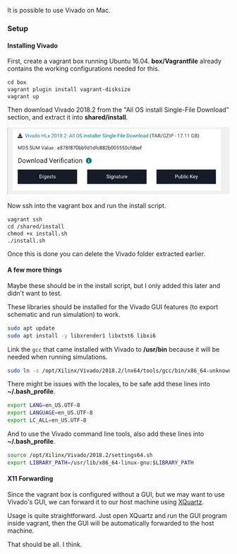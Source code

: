 It is possible to use Vivado on Mac.

### Setup
#### Installing Vivado
First, create a vagrant box running Ubuntu 16.04. **box/Vagrantfile** already contains the working configurations needed for this.

```
cd box
vagrant plugin install vagrant-disksize
vagrant up
```

Then download Vivado 2018.2 from the "All OS install Single-File Download" section, and extract it into **shared/install**.

![vivado](screenshots/vivado-all.png)

Now ssh into the vagrant box and run the install script.

```
vagrant ssh
cd /shared/install
chmod +x install.sh
./install.sh
```

Once this is done you can delete the Vivado folder extracted earlier.

#### A few more things
Maybe these should be in the install script, but I only added this later and didn't want to test.

These libraries should be installed for the Vivado GUI features (to export schematic and run simulation) to work.

```sh
sudo apt update
sudo apt install -y libxrender1 libxtst6 libxi6 
```

Link the `gcc` that came installed with Vivado to **/usr/bin** because it will be needed when running simulations.

```sh
sudo ln -s /opt/Xilinx/Vivado/2018.2/lnx64/tools/gcc/bin/x86_64-unknown-linux-gnu-gcc /usr/bin/gcc
```

There might be issues with the locales, to be safe add these lines into **~/.bash_profile**.

```sh
export LANG=en_US.UTF-8
export LANGUAGE=en_US.UTF-8
export LC_ALL=en_US.UTF-8
```

And to use the Vivado command line tools, also add these lines into **~/.bash_profile**.

```sh
source /opt/Xilinx/Vivado/2018.2/settings64.sh
export LIBRARY_PATH=/usr/lib/x86_64-linux-gnu:$LIBRARY_PATH
```

#### X11 Forwarding
Since the vagrant box is configured without a GUI, but we may want to use Vivado's GUI, we can forward it to our host machine using [XQuartz](https://www.xquartz.org/).

Usage is quite straightforward. Just open XQuartz and run the GUI program inside vagrant, then the GUI will be automatically forwarded to the host machine.

That should be all. I think.

